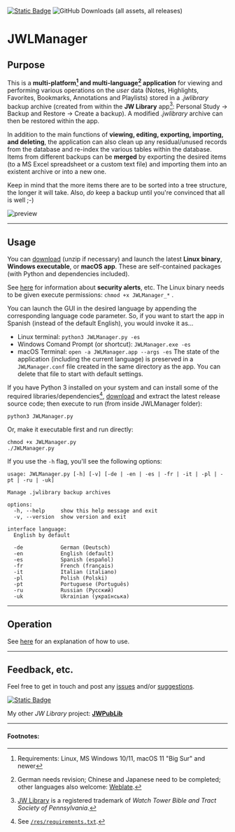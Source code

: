 [![Static Badge](https://img.shields.io/badge/Mirror-orange?style=plastic&logo=gitlab&logoColor=orange&color=black)](https://gitlab.com/erykj/jwlmanager) ![GitHub Downloads (all assets, all releases)](https://img.shields.io/github/downloads/erykjj/jwlmanager/total?style=plastic)
# JWLManager

## Purpose

This is a **multi-platform[^#] and multi-language[^*] application** for viewing and performing various operations on the *user* data (Notes, Highlights, Favorites, Bookmarks, Annotations and Playlists) stored in a *.jwlibrary* backup archive (created from within the **JW Library** app[^1]: Personal Study → Backup and Restore → Create a backup). A modified *.jwlibrary* archive can then be restored within the app.

In addition to the main functions of **viewing, editing, exporting, importing, and deleting**, the application can also clean up any residual/unused records from the database and re-index the various tables within the database. Items from different backups can be **merged** by exporting the desired items (to a MS Excel spreadsheet or a custom text file) and importing them into an existent archive or into a new one.

Keep in mind that the more items there are to be sorted into a tree structure, the longer it will take. Also, *do* keep a backup until you're convinced that all is well ;-)

![preview](res/images/JWLManager.gif)

____
## Usage

You can [download](https://github.com/erykjj/jwlmanager/releases/latest) (unzip if necessary) and launch the latest **Linux binary**, **Windows executable**, or **macOS app**. These are self-contained packages (with Python and dependencies included).

See [here](https://github.com/erykjj/jwlmanager/blob/master/.github/SECURITY.md) for information about **security alerts**, etc. The Linux binary needs to be given execute permissions: `chmod +x JWLManager_*` .

You can launch the GUI in the desired language by appending the corresponding language code parameter. So, if you want to start the app in Spanish (instead of the default English), you would invoke it as...
- Linux terminal: `python3 JWLManager.py -es`
- Windows Comand Prompt (or shortcut): `JWLManager.exe -es`
- macOS Terminal: `open -a JWLManager.app --args -es`
The state of the application (including the current language) is preserved in a `JWLManager.conf` file created in the same directory as the app. You can delete that file to start with default settings.

If you have Python 3 installed on your system and can install some of the required libraries/dependencies[^2], [download](https://github.com/erykjj/jwlmanager/releases/latest) and extract the latest release source code; then execute to run (from inside JWLManager folder):

```
python3 JWLManager.py
```

Or, make it executable first and run directly:

```
chmod +x JWLManager.py
./JWLManager.py
```

If you use the `-h` flag, you'll see the following options:

```
usage: JWLManager.py [-h] [-v] [-de | -en | -es | -fr | -it | -pl | -pt | -ru | -uk]

Manage .jwlibrary backup archives

options:
  -h, --help     show this help message and exit
  -v, --version  show version and exit

interface language:
  English by default

  -de            German (Deutsch)
  -en            English (default)
  -es            Spanish (español)
  -fr            French (français)
  -it            Italian (italiano)
  -pl            Polish (Polski)
  -pt            Portuguese (Português)
  -ru            Russian (Pусский)
  -uk            Ukrainian (українська)
```
____
## Operation

See [here](res/HELP.md) for an explanation of how to use.

____
## Feedback, etc.

Feel free to get in touch and post any [issues](https://github.com/erykjj/jwlmanager/issues) and/or [suggestions](https://github.com/erykjj/jwlmanager/discussions).

[![Static Badge](https://img.shields.io/badge/Releases-orange?style=plastic&logo=rss&logoColor=orange&color=black)](https://github.com/erykjj/jwlmanager/releases.atom)

My other *JW Library* project: [**JWPubLib**](https://github.com/erykjj/jwpublib)

____
#### Footnotes:
[^#]: Requirements: Linux, MS Windows 10/11, macOS 11 "Big Sur" and newer
[^*]: German needs revision; Chinese and Japanese need to be completed; other languages also welcome: [Weblate](https://hosted.weblate.org/engage/jwlmanager/).
[^1]: [JW Library](https://www.jw.org/en/online-help/jw-library/) is a registered trademark of *Watch Tower Bible and Tract Society of Pennsylvania*.
[^2]: See [`/res/requirements.txt`](https://github.com/erykjj/jwlmanager/blob/master/res/requirements.txt).
